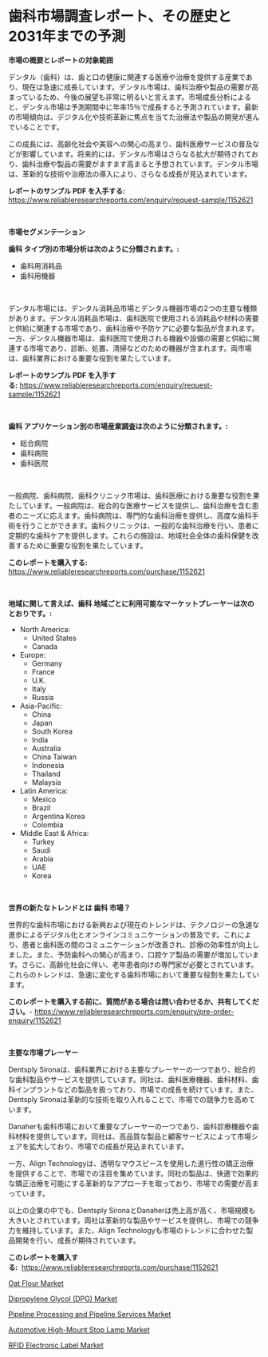 <p><h1>歯科市場調査レポート、その歴史と2031年までの予測</h1></p><p><strong>市場の概要とレポートの対象範囲</strong></p>
<p><p>デンタル（歯科）は、歯と口の健康に関連する医療や治療を提供する産業であり、現在は急速に成長しています。デンタル市場は、歯科治療や製品の需要が高まっているため、今後の展望も非常に明るいと言えます。市場成長分析によると、デンタル市場は予測期間中に年率15％で成長すると予測されています。最新の市場傾向は、デジタル化や技術革新に焦点を当てた治療法や製品の開発が進んでいることです。</p><p>この成長には、高齢化社会や美容への関心の高まり、歯科医療サービスの普及などが影響しています。将来的には、デンタル市場はさらなる拡大が期待されており、歯科治療や製品の需要がますます高まると予想されています。デンタル市場は、革新的な技術や治療法の導入により、さらなる成長が見込まれています。</p></p>
<p><strong>レポートのサンプル PDF を入手する:</strong> <a href="https://www.reliableresearchreports.com/enquiry/request-sample/1152621">https://www.reliableresearchreports.com/enquiry/request-sample/1152621</a></p>
<p>&nbsp;</p>
<p><strong>市場セグメンテーション</strong></p>
<p><strong>歯科 タイプ別の市場分析は次のように分類されます。:</strong></p>
<p><ul><li>歯科用消耗品</li><li>歯科用機器</li></ul></p>
<p>&nbsp;</p>
<p><p>デンタル市場には、デンタル消耗品市場とデンタル機器市場の2つの主要な種類があります。デンタル消耗品市場は、歯科医院で使用される消耗品や材料の需要と供給に関連する市場であり、歯科治療や予防ケアに必要な製品が含まれます。一方、デンタル機器市場は、歯科医院で使用される機器や設備の需要と供給に関連する市場であり、診断、処置、清掃などのための機器が含まれます。両市場は、歯科業界における重要な役割を果たしています。</p></p>
<p><strong>レポートのサンプル PDF を入手する:</strong>&nbsp;<a href="https://www.reliableresearchreports.com/enquiry/request-sample/1152621">https://www.reliableresearchreports.com/enquiry/request-sample/1152621</a></p>
<p>&nbsp;</p>
<p><strong> 歯科 アプリケーション別の市場産業調査は次のように分類されます。:</strong></p>
<p><ul><li>総合病院</li><li>歯科病院</li><li>歯科医院</li></ul></p>
<p>&nbsp;</p>
<p><p>一般病院、歯科病院、歯科クリニック市場は、歯科医療における重要な役割を果たしています。一般病院は、総合的な医療サービスを提供し、歯科治療を含む患者のニーズに応えます。歯科病院は、専門的な歯科治療を提供し、高度な歯科手術を行うことができます。歯科クリニックは、一般的な歯科治療を行い、患者に定期的な歯科ケアを提供します。これらの施設は、地域社会全体の歯科保健を改善するために重要な役割を果たしています。</p></p>
<p><strong>このレポートを購入する:</strong>&nbsp; <a href="https://www.reliableresearchreports.com/purchase/1152621">https://www.reliableresearchreports.com/purchase/1152621</a></p>
<p>&nbsp;</p>
<p><strong>地域に関して言えば、歯科 地域ごとに利用可能なマーケットプレーヤーは次のとおりです。:</strong></p>
<p><ul>
    <li>
        North America:
        <ul>
            <li>United States</li>
            <li>Canada</li>
        </ul>
    </li>
    <li>
        Europe:
        <ul>
            <li>Germany</li>
            <li>France</li>
            <li>U.K.</li>
            <li>Italy</li>
            <li>Russia</li>
        </ul>
    </li>
    <li>
        Asia-Pacific:
        <ul>
            <li>China</li>
            <li>Japan</li>
            <li>South Korea</li>
            <li>India</li>
            <li>Australia</li>
            <li>China Taiwan</li>
            <li>Indonesia</li>
            <li>Thailand</li>
            <li>Malaysia</li>
        </ul>
    </li>
    <li>
        Latin America:
        <ul>
            <li>Mexico</li>
            <li>Brazil</li>
            <li>Argentina Korea</li>
            <li>Colombia</li>
        </ul>
    </li>
    <li>
        Middle East & Africa:
        <ul>
            <li>Turkey</li>
            <li>Saudi</li>
            <li>Arabia</li>
            <li>UAE</li>
            <li>Korea</li>
        </ul>
    </li>
    </ul></p>
<p>&nbsp;</p>
<p><strong>世界の新たなトレンドとは 歯科 市場？</strong></p>
<p><p>世界的な歯科市場における新興および現在のトレンドは、テクノロジーの急速な進歩によるデジタル化とオンラインコミュニケーションの普及です。これにより、患者と歯科医の間のコミュニケーションが改善され、診療の効率性が向上しました。また、予防歯科への関心が高まり、口腔ケア製品の需要が増加しています。さらに、高齢化社会に伴い、老年患者向けの専門家が必要とされています。これらのトレンドは、急速に変化する歯科市場において重要な役割を果たしています。</p></p>
<p><strong>このレポートを購入する前に、質問がある場合は問い合わせるか、共有してください。</strong>- <a href="https://www.reliableresearchreports.com/enquiry/pre-order-enquiry/1152621">https://www.reliableresearchreports.com/enquiry/pre-order-enquiry/1152621</a></p>
<p>&nbsp;</p>
<p><strong>主要な市場プレーヤー</strong></p>
<p><p>Dentsply Sironaは、歯科業界における主要なプレーヤーの一つであり、総合的な歯科製品やサービスを提供しています。同社は、歯科医療機器、歯科材料、歯科インプラントなどの製品を扱っており、市場での成長を続けています。また、Dentsply Sironaは革新的な技術を取り入れることで、市場での競争力を高めています。</p><p>Danaherも歯科市場において重要なプレーヤーの一つであり、歯科診療機器や歯科材料を提供しています。同社は、高品質な製品と顧客サービスによって市場シェアを拡大しており、市場での成長が見込まれています。</p><p>一方、Align Technologyは、透明なマウスピースを使用した進行性の矯正治療を提供することで、市場での注目を集めています。同社の製品は、快適で効果的な矯正治療を可能にする革新的なアプローチを取っており、市場での需要が高まっています。</p><p>以上の企業の中でも、Dentsply SironaとDanaherは売上高が高く、市場規模も大きいとされています。両社は革新的な製品やサービスを提供し、市場での競争力を維持しています。また、Align Technologyも市場のトレンドに合わせた製品開発を行い、成長が期待されています。</p></p>
<p><strong>このレポートを購入する:</strong>&nbsp;&nbsp;<a href="https://www.reliableresearchreports.com/purchase/1152621">https://www.reliableresearchreports.com/purchase/1152621</a></p>
<p><p><a href="https://view.publitas.com/reportprime-1/oat-flour-market-offers-provide-insightful-data-for-the-time-period-from-2024-to-2031-and-also-provide-analysis-based-on-application-type-and-region/">Oat Flour Market</a></p><p><a href="https://github.com/luckyshygirl/Market-Research-Report-List-3/blob/main/dipropylene-glycol-dpg-market.md">Dipropylene Glycol (DPG) Market</a></p><p><a href="https://unruly-ladybug-44b.notion.site/Pipeline-Processing-and-Pipeline-Services-Market-Size-Growing-and-Forecasted-for-period-from-2024--f9b5b32ebdfd4a96bb9f631b4a89e982">Pipeline Processing and Pipeline Services Market</a></p><p><a href="https://issuu.com/reportprime-2/docs/automotive-high-mount-stop-lamp-market-size-2030.p">Automotive High-Mount Stop Lamp Market</a></p><p><a href="https://shimmer-gardenia-37a.notion.site/Decoding-the-RFID-Electronic-Label-Market-A-Deep-Dive-into-the-Latest-Market-Trends-Market-Segment-e93c2c3f55ad407c96b0f2c2784a78b6">RFID Electronic Label Market</a></p></p>